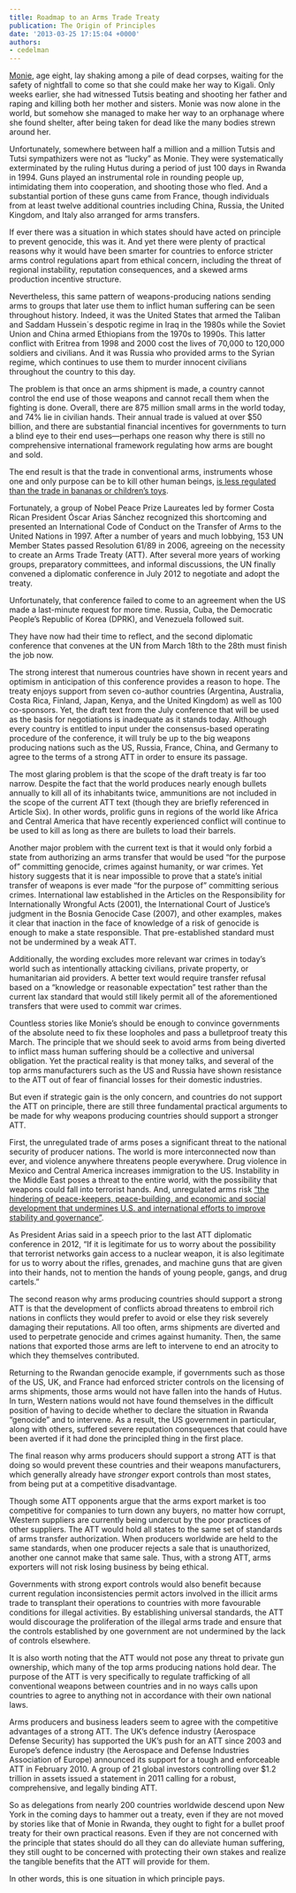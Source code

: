 ```yaml
---
title: Roadmap to an Arms Trade Treaty
publication: The Origin of Principles
date: '2013-03-25 17:15:04 +0000'
authors: 
- cedelman
---
```


<a href="http://kabiza.com/Surviving-Rwanda-Genocide-story-of-girl.html">Monie</a>, age eight, lay shaking among a pile of dead corpses, waiting for the safety of nightfall to come so that she could make her way to Kigali. Only weeks earlier, she had witnessed Tutsis beating and shooting her father and raping and killing both her mother and sisters. Monie was now alone in the world, but somehow she managed to make her way to an orphanage where she found shelter, after being taken for dead like the many bodies strewn around her.

Unfortunately, somewhere between half a million and a million Tutsis and Tutsi sympathizers were not as “lucky” as Monie. They were systematically exterminated by the ruling Hutus during a period of just 100 days in Rwanda in 1994. Guns played an instrumental role in rounding people up, intimidating them into cooperation, and shooting those who fled. And a substantial portion of these guns came from France, though individuals from at least twelve additional countries including China, Russia, the United Kingdom, and Italy also arranged for arms transfers.

If ever there was a situation in which states should have acted on principle to prevent genocide, this was it. And yet there were plenty of practical reasons why it would have been smarter for countries to enforce stricter arms control regulations apart from ethical concern, including the threat of regional instability, reputation consequences, and a skewed arms production incentive structure.

Nevertheless, this same pattern of weapons-producing nations sending arms to groups that later use them to inflict human suffering can be seen throughout history. Indeed, it was the United States that armed the Taliban and Saddam Hussein´s despotic regime in Iraq in the 1980s while the Soviet Union and China armed Ethiopians from the 1970s to 1990s. This latter conflict with Eritrea from 1998 and 2000 cost the lives of 70,000 to 120,000 soldiers and civilians. And it was Russia who provided arms to the Syrian regime, which continues to use them to murder innocent civilians throughout the country to this day.

The problem is that once an arms shipment is made, a country cannot control the end use of those weapons and cannot recall them when the fighting is done. Overall, there are 875 million small arms in the world today, and 74% lie in civilian hands. Their annual trade is valued at over $50 billion, and there are substantial financial incentives for governments to turn a blind eye to their end uses—perhaps one reason why there is still no comprehensive international framework regulating how arms are bought and sold.

The end result is that the trade in conventional arms, instruments whose one and only purpose can be to kill other human beings, <a href="http://reachingcriticalwill.org/disarmament-fora/att/negotiating-conference/att-monitor/6264-2-july-2012-vol-5-no-1">is less regulated than the trade in bananas or children’s toys</a>.

Fortunately, a group of Nobel Peace Prize Laureates led by former Costa Rican President Óscar Arias Sánchez recognized this shortcoming and presented an International Code of Conduct on the Transfer of Arms to the United Nations in 1997. After a number of years and much lobbying, 153 UN Member States passed Resolution 61/89 in 2006, agreeing on the necessity to create an Arms Trade Treaty (ATT). After several more years of working groups, preparatory committees, and informal discussions, the UN finally convened a diplomatic conference in July 2012 to negotiate and adopt the treaty.

Unfortunately, that conference failed to come to an agreement when the US made a last-minute request for more time. Russia, Cuba, the Democratic People’s Republic of Korea (DPRK), and Venezuela followed suit.

They have now had their time to reflect, and the second diplomatic conference that convenes at the UN from March 18th to the 28th must finish the job now.

The strong interest that numerous countries have shown in recent years and optimism in anticipation of this conference provides a reason to hope. The treaty enjoys support from seven co-author countries (Argentina, Australia, Costa Rica, Finland, Japan, Kenya, and the United Kingdom) as well as 100 co-sponsors. Yet, the draft text from the July conference that will be used as the basis for negotiations is inadequate as it stands today. Although every country is entitled to input under the consensus-based operating procedure of the conference, it will truly be up to the big weapons producing nations such as the US, Russia, France, China, and Germany to agree to the terms of a strong ATT in order to ensure its passage.

The most glaring problem is that the scope of the draft treaty is far too narrow. Despite the fact that the world produces nearly enough bullets annually to kill all of its inhabitants twice, ammunitions are not included in the scope of the current ATT text (though they are briefly referenced in Article Six). In other words, prolific guns in regions of the world like Africa and Central America that have recently experienced conflict will continue to be used to kill as long as there are bullets to load their barrels.

Another major problem with the current text is that it would only forbid a state from authorizing an arms transfer that would be used “for the purpose of” committing genocide, crimes against humanity, or war crimes. Yet history suggests that it is near impossible to prove that a state’s initial transfer of weapons is ever made “for the purpose of” committing serious crimes. International law established in the Articles on the Responsibility for Internationally Wrongful Acts (2001), the International Court of Justice’s judgment in the Bosnia Genocide Case (2007), and other examples, makes it clear that inaction in the face of knowledge of a risk of genocide is enough to make a state responsible. That pre-established standard must not be undermined by a weak ATT.

Additionally, the wording excludes more relevant war crimes in today’s world such as intentionally attacking civilians, private property, or humanitarian aid providers. A better text would require transfer refusal based on a “knowledge or reasonable expectation” test rather than the current lax standard that would still likely permit all of the aforementioned transfers that were used to commit war crimes.

Countless stories like Monie’s should be enough to convince governments of the absolute need to fix these loopholes and pass a bulletproof treaty this March. The principle that we should seek to avoid arms from being diverted to inflict mass human suffering should be a collective and universal obligation. Yet the practical reality is that money talks, and several of the top arms manufacturers such as the US and Russia have shown resistance to the ATT out of fear of financial losses for their domestic industries.

But even if strategic gain is the only concern, and countries do not support the ATT on principle, there are still three fundamental practical arguments to be made for why weapons producing countries should support a stronger ATT.

First, the unregulated trade of arms poses a significant threat to the national security of producer nations. The world is more interconnected now than ever, and violence anywhere threatens people everywhere. Drug violence in Mexico and Central America increases immigration to the US. Instability in the Middle East poses a threat to the entire world, with the possibility that weapons could fall into terrorist hands. And, unregulated arms risk <a href="http://www.armscontrol.org/system/files/ACA_NationalSecurity_ATT.pdf">“the hindering of peace-keepers, peace-building, and economic and social development that undermines U.S. and international efforts to improve stability and governance”</a>.

As President Arias said in a speech prior to the last ATT diplomatic conference in 2012, “If it is legitimate for us to worry about the possibility that terrorist networks gain access to a nuclear weapon, it is also legitimate for us to worry about the rifles, grenades, and machine guns that are given into their hands, not to mention the hands of young people, gangs, and drug cartels.”

The second reason why arms producing countries should support a strong ATT is that the development of conflicts abroad threatens to embroil rich nations in conflicts they would prefer to avoid or else they risk severely damaging their reputations. All too often, arms shipments are diverted and used to perpetrate genocide and crimes against humanity. Then, the same nations that exported those arms are left to intervene to end an atrocity to which they themselves contributed.

Returning to the Rwandan genocide example, if governments such as those of the US, UK, and France had enforced stricter controls on the licensing of arms shipments, those arms would not have fallen into the hands of Hutus. In turn, Western nations would not have found themselves in the difficult position of having to decide whether to declare the situation in Rwanda “genocide” and to intervene. As a result, the US government in particular, along with others, suffered severe reputation consequences that could have been averted if it had done the principled thing in the first place.

The final reason why arms producers should support a strong ATT is that doing so would prevent these countries and their weapons manufacturers, which generally already have <em>stronger</em> export controls than most states, from being put at a competitive disadvantage.

Though some ATT opponents argue that the arms export market is too competitive for companies to turn down any buyers, no matter how corrupt, Western suppliers are currently being undercut by the poor practices of other suppliers. The ATT would hold all states to the same set of standards of arms transfer authorization. When producers worldwide are held to the same standards, when one producer rejects a sale that is unauthorized, another one cannot make that same sale. Thus, with a strong ATT, arms exporters will not risk losing business by being ethical.

Governments with strong export controls would also benefit because current regulation inconsistencies permit actors involved in the illicit arms trade to transplant their operations to countries with more favourable conditions for illegal activities. By establishing universal standards, the ATT would discourage the proliferation of the illegal arms trade and ensure that the controls established by one government are not undermined by the lack of controls elsewhere.

It is also worth noting that the ATT would not pose any threat to private gun ownership, which many of the top arms producing nations hold dear. The purpose of the ATT is very specifically to regulate trafficking of all conventional weapons between countries and in no ways calls upon countries to agree to anything not in accordance with their own national laws.

Arms producers and business leaders seem to agree with the competitive advantages of a strong ATT. The UK’s defence industry (Aerospace Defense Security) has supported the UK’s push for an ATT since 2003 and Europe’s defence industry (the Aerospace and Defense Industries Association of Europe) announced its support for a tough and enforceable ATT in February 2010. A group of 21 global investors controlling over $1.2 trillion in assets issued a statement in 2011 calling for a robust, comprehensive, and legally binding ATT.

So as delegations from nearly 200 countries worldwide descend upon New York in the coming days to hammer out a treaty, even if they are not moved by stories like that of Monie in Rwanda, they ought to fight for a bullet proof treaty for their own practical reasons. Even if they are not concerned with the principle that states should do all they can do alleviate human suffering, they still ought to be concerned with protecting their own stakes and realize the tangible benefits that the ATT will provide for them.

In other words, this is one situation in which principle pays.
